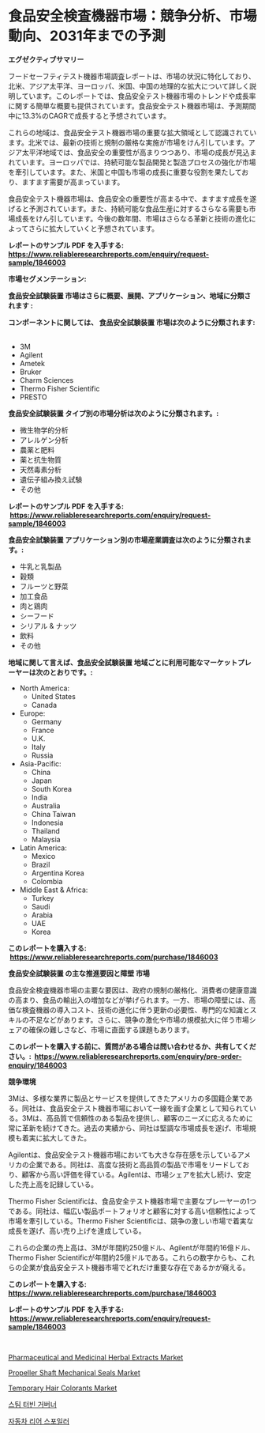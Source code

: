 <p><h1>食品安全検査機器市場：競争分析、市場動向、2031年までの予測</h1></p><p><strong>エグゼクティブサマリー</strong></p>
<p><p>フードセーフティテスト機器市場調査レポートは、市場の状況に特化しており、北米、アジア太平洋、ヨーロッパ、米国、中国の地理的な拡大について詳しく説明しています。このレポートでは、食品安全テスト機器市場のトレンドや成長率に関する簡単な概要も提供されています。食品安全テスト機器市場は、予測期間中に13.3%のCAGRで成長すると予想されています。</p><p>これらの地域は、食品安全テスト機器市場の重要な拡大領域として認識されています。北米では、最新の技術と規制の厳格な実施が市場をけん引しています。アジア太平洋地域では、食品安全の重要性が高まりつつあり、市場の成長が見込まれています。ヨーロッパでは、持続可能な製品開発と製造プロセスの強化が市場を牽引しています。また、米国と中国も市場の成長に重要な役割を果たしており、ますます需要が高まっています。</p><p>食品安全テスト機器市場は、食品安全の重要性が高まる中で、ますます成長を遂げると予測されています。また、持続可能な食品生産に対するさらなる需要も市場成長をけん引しています。今後の数年間、市場はさらなる革新と技術の進化によってさらに拡大していくと予想されています。</p></p>
<p><strong>レポートのサンプル PDF を入手する: <a href="https://www.reliableresearchreports.com/enquiry/request-sample/1846003">https://www.reliableresearchreports.com/enquiry/request-sample/1846003</a></strong></p>
<p><strong>市場セグメンテーション:</strong></p>
<p><strong> 食品安全試験装置 市場はさらに概要、展開、アプリケーション、地域に分類されます :</strong></p>
<p><strong>コンポーネントに関しては、 食品安全試験装置 市場は次のように分類されます: &nbsp;</strong></p>
<p><ul><li>3M</li><li>Agilent</li><li>Ametek</li><li>Bruker</li><li>Charm Sciences</li><li>Thermo Fisher Scientific</li><li>PRESTO</li></ul></p>
<p><strong> 食品安全試験装置 タイプ別の市場分析は次のように分類されます。:</strong></p>
<p><ul><li>微生物学的分析</li><li>アレルゲン分析</li><li>農薬と肥料</li><li>薬と抗生物質</li><li>天然毒素分析</li><li>遺伝子組み換え試験</li><li>その他</li></ul></p>
<p><strong>レポートのサンプル PDF を入手する: &nbsp;<a href="https://www.reliableresearchreports.com/enquiry/request-sample/1846003">https://www.reliableresearchreports.com/enquiry/request-sample/1846003</a></strong></p>
<p><strong> 食品安全試験装置 アプリケーション別の市場産業調査は次のように分類されます。:</strong></p>
<p><ul><li>牛乳と乳製品</li><li>穀類</li><li>フルーツと野菜</li><li>加工食品</li><li>肉と鶏肉</li><li>シーフード</li><li>シリアル & ナッツ</li><li>飲料</li><li>その他</li></ul></p>
<p><strong>地域に関して言えば、食品安全試験装置 地域ごとに利用可能なマーケットプレーヤーは次のとおりです。:</strong></p>
<p><ul>
    <li>
        North America:
        <ul>
            <li>United States</li>
            <li>Canada</li>
        </ul>
    </li>
    <li>
        Europe:
        <ul>
            <li>Germany</li>
            <li>France</li>
            <li>U.K.</li>
            <li>Italy</li>
            <li>Russia</li>
        </ul>
    </li>
    <li>
        Asia-Pacific:
        <ul>
            <li>China</li>
            <li>Japan</li>
            <li>South Korea</li>
            <li>India</li>
            <li>Australia</li>
            <li>China Taiwan</li>
            <li>Indonesia</li>
            <li>Thailand</li>
            <li>Malaysia</li>
        </ul>
    </li>
    <li>
        Latin America:
        <ul>
            <li>Mexico</li>
            <li>Brazil</li>
            <li>Argentina Korea</li>
            <li>Colombia</li>
        </ul>
    </li>
    <li>
        Middle East & Africa:
        <ul>
            <li>Turkey</li>
            <li>Saudi</li>
            <li>Arabia</li>
            <li>UAE</li>
            <li>Korea</li>
        </ul>
    </li>
    </ul></p>
<p><strong>このレポートを購入する: &nbsp;<a href="https://www.reliableresearchreports.com/purchase/1846003">https://www.reliableresearchreports.com/purchase/1846003</a></strong></p>
<p><strong>食品安全試験装置 の主な推進要因と障壁 市場</strong></p>
<p><p>食品安全検査機器市場の主要な要因は、政府の規制の厳格化、消費者の健康意識の高まり、食品の輸出入の増加などが挙げられます。一方、市場の障壁には、高価な検査機器の導入コスト、技術の進化に伴う更新の必要性、専門的な知識とスキルの不足などがあります。さらに、競争の激化や市場の規模拡大に伴う市場シェアの確保の難しさなど、市場に直面する課題もあります。</p></p>
<p><strong>このレポートを購入する前に、質問がある場合は問い合わせるか、共有してください。:&nbsp; <a href="https://www.reliableresearchreports.com/enquiry/pre-order-enquiry/1846003">https://www.reliableresearchreports.com/enquiry/pre-order-enquiry/1846003</a></strong></p>
<p><strong>競争環境</strong></p>
<p><p>3Mは、多様な業界に製品とサービスを提供してきたアメリカの多国籍企業である。同社は、食品安全テスト機器市場において一線を画す企業として知られている。3Mは、高品質で信頼性のある製品を提供し、顧客のニーズに応えるために常に革新を続けてきた。過去の実績から、同社は堅調な市場成長を遂げ、市場規模も着実に拡大してきた。</p><p>Agilentは、食品安全テスト機器市場においても大きな存在感を示しているアメリカの企業である。同社は、高度な技術と高品質の製品で市場をリードしており、顧客から高い評価を得ている。Agilentは、市場シェアを拡大し続け、安定した売上高を記録している。</p><p>Thermo Fisher Scientificは、食品安全テスト機器市場で主要なプレーヤーの1つである。同社は、幅広い製品ポートフォリオと顧客に対する高い信頼性によって市場を牽引している。Thermo Fisher Scientificは、競争の激しい市場で着実な成長を遂げ、高い売り上げを達成している。</p><p>これらの企業の売上高は、3Mが年間約250億ドル、Agilentが年間約16億ドル、Thermo Fisher Scientificが年間約25億ドルである。これらの数字からも、これらの企業が食品安全テスト機器市場でどれだけ重要な存在であるかが窺える。</p></p>
<p><strong>このレポートを購入する: &nbsp; <a href="https://www.reliableresearchreports.com/purchase/1846003">https://www.reliableresearchreports.com/purchase/1846003</a></strong></p>
<p><strong>レポートのサンプル PDF を入手する: &nbsp;<a href="https://www.reliableresearchreports.com/enquiry/request-sample/1846003">https://www.reliableresearchreports.com/enquiry/request-sample/1846003</a></strong><strong></strong></p>
<p>&nbsp;</p>
<p><p><a href="https://meowing-lemming-dd3.notion.site/Global-Pharmaceutical-and-Medicinal-Herbal-Extracts-Market-by-Types-Applications-and-Major-Players-449a0d2790994512ab787d9a4d8ba7c0">Pharmaceutical and Medicinal Herbal Extracts Market</a></p><p><a href="https://view.publitas.com/reportprime-1/propeller-shaft-mechanical-seals-market-research-report-provides-thorough-industry-overview-which-offers-an-in-depth-analysis-of-product-trends-and-new-market-divisions/">Propeller Shaft Mechanical Seals Market</a></p><p><a href="https://issuu.com/reportprime-2/docs/temporary-hair-colorants-market-size-2030.pptx">Temporary Hair Colorants Market</a></p><p><a href="https://github.com/vsnao330707/Market-Research-Report-List-1/blob/main/6191499190567.md">스팀 터빈 거버너</a></p><p><a href="https://github.com/laholand/Market-Research-Report-List-2/blob/main/7553927190566.md">자동차 리어 스포일러</a></p></p>